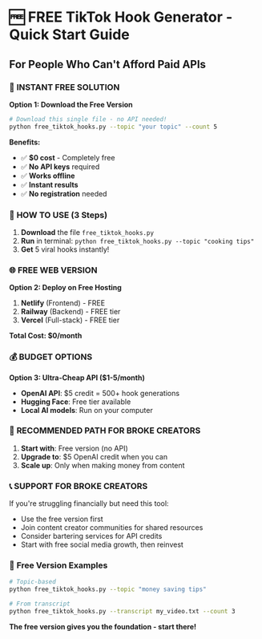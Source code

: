 # 🆓 FREE TikTok Hook Generator - Quick Start Guide

## For People Who Can't Afford Paid APIs

### 🚀 **INSTANT FREE SOLUTION**

**Option 1: Download the Free Version**
```bash
# Download this single file - no API needed!
python free_tiktok_hooks.py --topic "your topic" --count 5
```

**Benefits:**
- ✅ **$0 cost** - Completely free
- ✅ **No API keys** required
- ✅ **Works offline**
- ✅ **Instant results**
- ✅ **No registration** needed

### 📱 **HOW TO USE (3 Steps)**

1. **Download** the file `free_tiktok_hooks.py`
2. **Run** in terminal: `python free_tiktok_hooks.py --topic "cooking tips"`
3. **Get** 5 viral hooks instantly!

### 🌐 **FREE WEB VERSION**

**Option 2: Deploy on Free Hosting**
1. **Netlify** (Frontend) - FREE
2. **Railway** (Backend) - FREE tier
3. **Vercel** (Full-stack) - FREE tier

**Total Cost: $0/month**

### 💰 **BUDGET OPTIONS**

**Option 3: Ultra-Cheap API ($1-5/month)**
- **OpenAI API**: $5 credit = 500+ hook generations
- **Hugging Face**: Free tier available
- **Local AI models**: Run on your computer

### 🎯 **RECOMMENDED PATH FOR BROKE CREATORS**

1. **Start with**: Free version (no API)
2. **Upgrade to**: $5 OpenAI credit when you can
3. **Scale up**: Only when making money from content

### 📞 **SUPPORT FOR BROKE CREATORS**

If you're struggling financially but need this tool:
- Use the free version first
- Join content creator communities for shared resources
- Consider bartering services for API credits
- Start with free social media growth, then reinvest

### 🔄 **Free Version Examples**

```bash
# Topic-based
python free_tiktok_hooks.py --topic "money saving tips"

# From transcript
python free_tiktok_hooks.py --transcript my_video.txt --count 3
```

**The free version gives you the foundation - start there!**